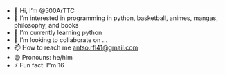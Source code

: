 - 👋 Hi, I’m @500ArTTC
- 👀 I’m interested in programming in python, basketball, animes, mangas, philosophy, and books
- 🌱 I’m currently learning python
- 💞️ I’m looking to collaborate on ...
- 📫 How to reach me antso.rfl41@gmail.com
- 😄 Pronouns: he/him
- ⚡ Fun fact: I"m 16

<!---
500ArTTC/500ArTTC is a ✨ special ✨ repository because its `README.md` (this file) appears on your GitHub profile.
You can click the Preview link to take a look at your changes.
--->
